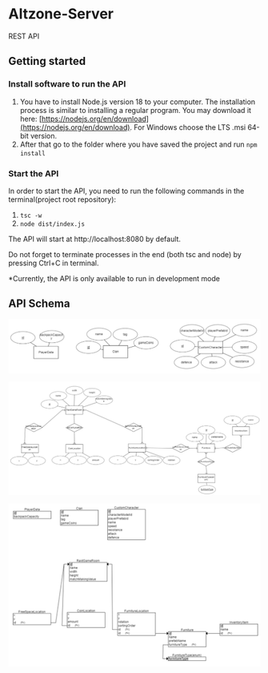 # Altzone-Server
REST API

## Getting started

### Install software to run the API
1. You have to install Node.js version 18 to your computer. The installation process is similar to installing a regular program. 
You may download it here: [https://nodejs.org/en/download](https://nodejs.org/en/download). For Windows choose the LTS .msi 64-bit version.
2. After that go to the folder where you have saved the project and run ```npm install```

### Start the API
In order to start the API, you need to run the following commands in the terminal(project root repository):
1. ```tsc -w```
2. ```node dist/index.js```

The API will start at http://localhost:8080 by default.

Do not forget to terminate processes in the end (both tsc and node) by pressing Ctrl+C in terminal.

*Currently, the API is only available to run in development mode

## API Schema

![ERD first part](doc/img/ERD1.png)

![ERD second part](doc/img/ERD2.png)

![Relational diagram](doc/img/Relational.png)
